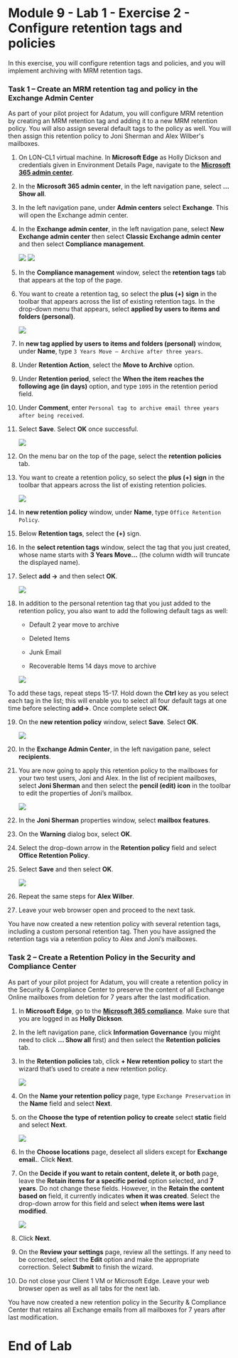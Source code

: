 # Module 9 - Lab 1 - Exercise 2 - Configure retention tags and policies  

In this exercise, you will configure retention tags and policies, and you will implement archiving with MRM retention tags. 


### Task 1 – Create an MRM retention tag and policy in the Exchange Admin Center

As part of your pilot project for Adatum, you will configure MRM retention by creating an MRM retention tag and adding it to a new MRM retention policy. You will also assign several default tags to the policy as well. You will then assign this retention policy to Joni Sherman and Alex Wilber's mailboxes.

1. On LON-CL1 virtual machine. In **Microsoft Edge** as Holly Dickson and credentials given in Environment Details Page, navigate to the [**Microsoft 365 admin center**](https://admin.microsoft.com/).

2. In the **Microsoft 365 admin center**, in the left navigation pane, select **… Show all**.

3. In the left navigation pane, under **Admin centers** select **Exchange**. This will open the Exchange admin center.

4. In the **Exchange admin center**, in the left navigation pane, select **New Exchange admin center** then select **Classic Exchange admin center** and then select **Compliance management**.

	![](../Media/108.png)
	![](../Media/109.png)

5. In the **Compliance management** window, select the **retention tags** tab that appears at the top of the page.

6. You want to create a retention tag, so select the **plus (+)** **sign** in the toolbar that appears across the list of existing retention tags. In the drop-down menu that appears, select **applied by users to items and folders (personal)**.

	![](../Media/110.png)

7. In **new tag applied by users to items and folders (personal)** window, under **Name**, type `3 Years Move – Archive after three years`.

8. Under **Retention Action**, select the **Move to Archive** option.

9. Under **Retention period**, select the **When the item reaches the following age (in days)** option, and type `1095` in the retention period field.

10. Under **Comment**, enter `Personal tag to archive email three years after being received`.

11. Select **Save**.  Select **OK** once successful.

	![](../Media/111.png)

12. On the menu bar on the top of the page, select the **retention policies** tab.

13. You want to create a retention policy, so select the **plus (+)** **sign** in the toolbar that appears across the list of existing retention policies.

	![](../Media/112.png)

14. In **new retention policy** window, under **Name**, type `Office Retention Policy`.

15. Below **Retention tags**, select the **(+)** sign.

16. In the **select retention tags** window, select the tag that you just created, whose name starts with **3 Years Move...** (the column width will truncate the displayed name).

17. Select **add -&gt;** and then select **OK**.

	![](../Media/113.png)

18. In addition to the personal retention tag that you just added to the retention policy, you also want to add the following default tags as well:

	- Default 2 year move to archive

	- Deleted Items

	- Junk Email

	- Recoverable Items 14 days move to archive

	![](../Media/114.png)

To add these tags, repeat steps 15-17. Hold down the **Ctrl** key as you select each tag in the list; this will enable you to select all four default tags at one time before selecting **add-&gt;**.  Once complete select **OK**.

19. On the **new retention policy** window, select **Save**.  Select **OK**.

	![](../Media/115.png)

20. In the **Exchange Admin Center**, in the left navigation pane, select **recipients**.

21. You are now going to apply this retention policy to the mailboxes for your two test users, Joni and Alex. In the list of recipient mailboxes, select **Joni Sherman** and then select the **pencil (edit) icon** in the toolbar to edit the properties of Joni’s mailbox.

	![](../Media/116.png)

22. In the **Joni Sherman** properties window, select **mailbox features**.

23. On the **Warning** dialog box, select **OK**.

24. Select the drop-down arrow in the **Retention policy** field and select **Office Retention Policy**.

25. Select **Save** and then select **OK**.

	![](../Media/117.png)

26. Repeat the same steps for **Alex Wilber**.

27. Leave your web browser open and proceed to the next task.

You have now created a new retention policy with several retention tags, including a custom personal retention tag. Then you have assigned the retention tags via a retention policy to Alex and Joni’s mailboxes.


### Task 2 – Create a Retention Policy in the Security and Compliance Center

As part of your pilot project for Adatum, you will create a retention policy in the Security & Compliance Center to preserve the content of all Exchange Online mailboxes from deletion for 7 years after the last modification. 

1. In **Microsoft Edge**, go to the [**Microsoft 365 compliance**](https://compliance.microsoft.com/).  Make sure that you are logged in as **Holly Dickson**.

2. In the left navigation pane, click **Information Governance** (you might need to click **... Show all** first) and then select the **Retention policies** tab.

3. In the **Retention policies** tab, click **+ New retention policy** to start the wizard that’s used to create a new retention policy.

	![](../Media/118.png)

4. On the **Name your retention policy** page, type `Exchange Preservation` in the **Name** field and select **Next**.

5. on the **Choose the type of retention policy to create** select **static** field and select **Next**.

	![](../Media/119.png)

1. In the **Choose locations** page,  deselect all sliders except for **Exchange email.**. Click **Next**.

5. On the **Decide if you want to retain content, delete it, or both** page, leave the **Retain items for a specific period** option selected, and **7 years**. Do not change these fields. However, in the **Retain the content based on** field, it currently indicates **when it was created**. Select the drop-down arrow for this field and select **when items were last modified**.

	![](../Media/120.png)

6. Click **Next**.



10. On the **Review your settings** page, review all the settings. If any need to be corrected, select the **Edit** option and make the appropriate correction. Select **Submit** to finish the wizard.

11. Do not close your Client 1 VM or Microsoft Edge. Leave your web browser open as well as all tabs for the next lab.

You have now created a new retention policy in the Security & Compliance Center that retains all Exchange emails from all mailboxes for 7 years after last modification.

 # End of Lab
 
